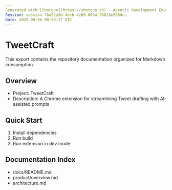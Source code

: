 ```yaml
---
Generated with [Shotgun](https://shotgun.sh) - Agentic Development Environment
Session: session-7ba52a3d-4dcb-4e09-8034-76028e968dcc
Date: 2025-09-06 08:59:27 UTC
---
```

# TweetCraft

This export contains the repository documentation organized for Markdown consumption.

## Overview
- Project: TweetCraft
- Description: A Chrome extension for streamlining Tweet drafting with AI-assisted prompts

## Quick Start
1. Install dependencies
2. Run build
3. Run extension in dev mode

## Documentation Index
- docs/README.md
- product/overview.md
- architecture.md
